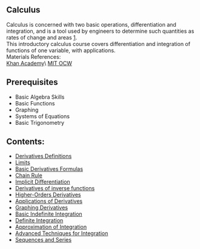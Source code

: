 ## Calculus
Calculus is concerned with two basic operations, differentiation and integration, and is a tool used by engineers to determine such quantities as rates of change and areas [1](https://www.sciencedirect.com/topics/mathematics/calculus).\
This introductory calculus course covers differentiation and integration of functions of one variable, with applications.\
Materials References:\
[Khan Academy]([https://www.khanacademy.org/math/precalculus](https://www.khanacademy.org/math/ap-calculus-bc))\
[MIT OCW](https://ocw.mit.edu/courses/18-01-single-variable-calculus-fall-2006/)

## Prerequisites
- Basic Algebra Skills
- Basic Functions
- Graphing
- Systems of Equations
- Basic Trigonometry

## Contents:
- [Derivatives Definitions](about:blank)
- [Limits](about:blank)
- [Basic Derivatives Formulas](about:blank)
- [Chain Rule](about:blank)
- [Implicit Differentiation](about:blank)
- [Derivatives of inverse functions](about:blank)
- [Higher-Orders Derivatives](about:blank)
- [Applications of Derivatives](about:blank)
- [Graphing Derivatives](about:blank)
- [Basic Indefinite Integration](about:blank)
- [Definite Integration](about:blank)
- [Approximation of Integration](about:blank)
- [Advanced Techniques for Integration](about:blank)
- [Sequences and Series](about:blank)
